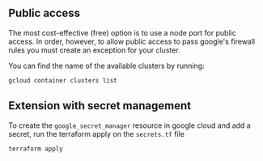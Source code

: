 
## Public access
The most cost-effective (free) option is to use a node port for public access.
In order, however, to allow public access to pass google's firewall rules you must create an exception for your cluster. 

You can find the name of the available clusters by running:

```bash
gcloud container clusters list
```

## Extension with secret management

To create the `google_secret_manager` resource in google cloud and add a secret, run  the terraform apply on the `secrets.tf` file
```bash
terraform apply 
```


